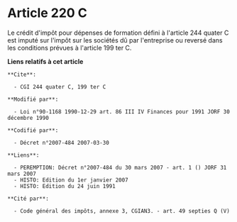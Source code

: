 # Article 220 C

Le crédit d'impôt pour dépenses de formation défini à l'article  244 quater C est imputé sur l'impôt sur les sociétés dû par
l'entreprise ou reversé dans les conditions prévues à l'article 199 ter C.

**Liens relatifs à cet article**

	**Cite**:

	  - CGI 244 quater C, 199 ter C

	**Modifié par**:

	  - Loi n°90-1168 1990-12-29 art. 86 III IV Finances pour 1991 JORF 30 décembre 1990

	**Codifié par**:

	  - Décret n°2007-484 2007-03-30

	**Liens**:

	  - PEREMPTION: Décret n°2007-484 du 30 mars 2007 - art. 1 () JORF 31 mars 2007
	  - HISTO: Edition du 1er janvier 2007
	  - HISTO: Edition du 24 juin 1991

	**Cité par**:

	  - Code général des impôts, annexe 3, CGIAN3. - art. 49 septies Q (V)
